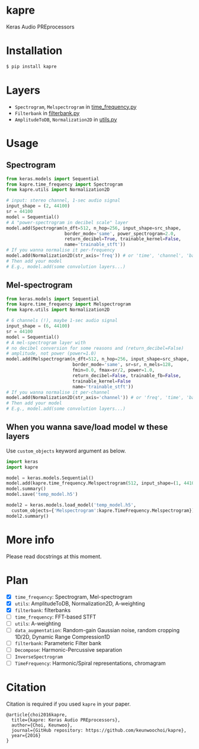 # kapre
Keras Audio PREprocessors

# Installation
```bash
$ pip install kapre
```

# Layers

* `Spectrogram`, `Melspectrogram` in [time_frequency.py](https://github.com/keunwoochoi/kapre/blob/master/kapre/time_frequency.py)
* `Filterbank` in [filterbank.py](https://github.com/keunwoochoi/kapre/blob/master/kapre/time_frequency.py)
* `AmplitudeToDB`, `Normalization2D` in [utils.py](https://github.com/keunwoochoi/kapre/blob/master/kapre/utils.py)


# Usage

## Spectrogram
```python
from keras.models import Sequential
from kapre.time_frequency import Spectrogram
from kapre.utils import Normalization2D

# input: stereo channel, 1-sec audio signal
input_shape = (2, 44100) 
sr = 44100
model = Sequential()
# A "power-spectrogram in decibel scale" layer
model.add(Spectrogram(n_dft=512, n_hop=256, input_shape=src_shape,
                      border_mode='same', power_spectrogram=2.0,
                      return_decibel=True, trainable_kernel=False,
                      name='trainable_stft'))
# If you wanna normalise it per-frequency
model.add(Normalization2D(str_axis='freq')) # or 'time', 'channel', 'batch', 'data_sample'
# Then add your model
# E.g., model.add(some convolution layers...)
```

## Mel-spectrogram
```python
from keras.models import Sequential
from kapre.time_frequency import Melspectrogram
from kapre.utils import Normalization2D

# 6 channels (!), maybe 1-sec audio signal
input_shape = (6, 44100) 
sr = 44100
model = Sequential()
# A mel-spectrogram layer with
# no decibel conversion for some reasons and (return_decibel=False)
# amplitude, not power (power=1.0)
model.add(Melspectrogram(n_dft=512, n_hop=256, input_shape=src_shape,
                         border_mode='same', sr=sr, n_mels=128,
                         fmin=0.0, fmax=sr/2, power=1.0,
                         return_decibel=False, trainable_fb=False,
                         trainable_kernel=False
                         name='trainable_stft'))
# If you wanna normalise it per-channel
model.add(Normalization2D(str_axis='channel')) # or 'freq', 'time', 'batch', 'data_sample'
# Then add your model
# E.g., model.add(some convolution layers...)
```

## When you wanna save/load model w these layers

Use `custom_objects` keyword argument as below.

```python
import keras
import kapre

model = keras.models.Sequential()
model.add(kapre.time_frequency.Melspectrogram(512, input_shape=(1, 44100)))
model.summary()
model.save('temp_model.h5')

model2 = keras.models.load_model('temp_model.h5', 
  custom_objects={'Melspectrogram':kapre.TimeFrequency.Melspectrogram})
model2.summary()
```

# More info
Please read docstrings at this moment.

# Plan

  - [x] `time_frequency`: Spectrogram, Mel-spectrogram
  - [x] `utils`: AmplitudeToDB, Normalization2D, A-weighting
  - [x] `filterbank`: filterbanks
  - [ ] `time_frequency`: FFT-based STFT
  - [ ] `utils`: A-weighting
  - [ ] `data_augmentation`: Random-gain Gaussian noise, random cropping 1D/2D, Dynamic Range Compression1D
  - [ ] `filterbank`: Parameteric Filter bank
  - [ ] `Decompose`: Harmonic-Percussive separation
  - [ ] `InverseSpectrogram`
  - [ ] `TimeFrequency`: Harmonic/Spiral representations, chromagram

# Citation
Citation is required if you used `kapre` in your paper.

```
@article{choi2016kapre,
  title={kapre: Keras Audio PREprocessors},
  author={Choi, Keunwoo},
  journal={GitHub repository: https://github.com/keunwoochoi/kapre},
  year={2016}
}
```
